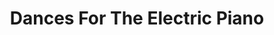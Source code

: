 ---
ee_id_show: '4224'
title: Dances For The Electric Piano
url: dances-for-the-electric-piano1
live_url:
year: '2014'
venue: Berliner Philharmonie
state_country: Berlin
type:
dates:
wwwnews:
wwweblast:
pitch: "​Hampus Lindwall on the ivories at the German premiere of my piano suite.
  Standing room only! ;-)"
ps:
layout: shows
---